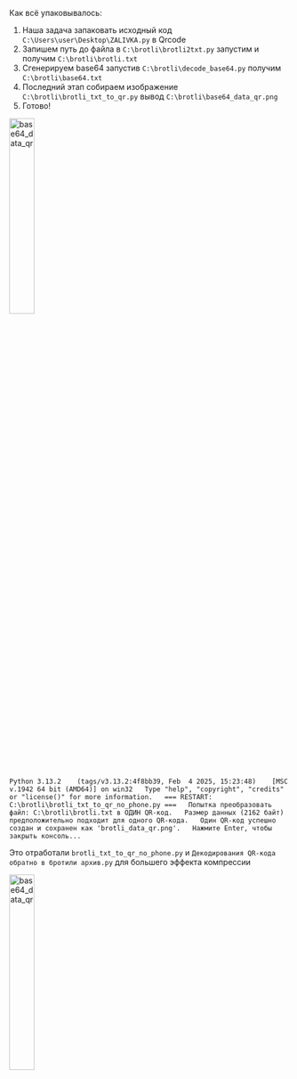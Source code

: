 Как всё упаковывалось:
1. Наша задача запаковать исходный код ‪`C:\Users\user\Desktop\ZALIVKA.py` в Qrcode
2. Запишем путь до файла в `‪C:\brotli\brotli2txt.py` запустим и получим `C:\brotli\brotli.txt`
3. Сгенерируем base64 запустив `‪C:\brotli\decode_base64.py` получим `‪C:\brotli\base64.txt`
4. Последний этап ‪собираем изображение `C:\brotli\brotli_txt_to_qr.py` вывод `C:\brotli\base64_data_qr.png`
5. Готово!

<img src="https://github.com/user-attachments/assets/025e8732-2cb8-4227-bf57-70542920d83d" alt="base64_data_qr" width="30%"/>  

`Python 3.13.2   
(tags/v3.13.2:4f8bb39, Feb  4 2025, 15:23:48)   
[MSC v.1942 64 bit (AMD64)] on win32  
Type "help", "copyright", "credits" or "license()" for more information.  
=== RESTART: C:\brotli\brotli_txt_to_qr_no_phone.py ===  
Попытка преобразовать файл: C:\brotli\brotli.txt в ОДИН QR-код.  
Размер данных (2162 байт) предположительно подходит для одного QR-кода.  
Один QR-код успешно создан и сохранен как 'brotli_data_qr.png'.  
Нажмите Enter, чтобы закрыть консоль...  `

Это отработали `brotli_txt_to_qr_no_phone.py` и `Декодирования QR-кода обратно в бротили архив.py` для большего эффекта компрессии  

<img src="https://github.com/user-attachments/assets/27fc7beb-665e-4b8d-8a9b-019db90b26c9" alt="base64_data_qr" width="30%"/>
